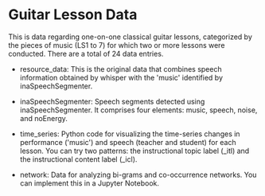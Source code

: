 # Guitar Lesson Data

This is data regarding one-on-one classical guitar lessons, categorized by the pieces of music (LS1 to 7) for which two or more lessons were conducted. There are a total of 24 data entries.

* resource_data: This is the original data that combines speech information obtained by whisper with the 'music' identified by inaSpeechSegmenter.

* inaSpeechSegmenter: Speech segments detected using inaSpeechSegmenter. It comprises four elements: music, speech, noise, and noEnergy.

* time_series: Python code for visualizing the time-series changes in performance ('music') and speech (teacher and student) for each lesson. You can try two patterns: the instructional topic label (_itl) and the instructional content label (_icl).

* network: Data for analyzing bi-grams and co-occurrence networks. You can implement this in a Jupyter Notebook.
